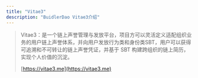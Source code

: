 ```yaml
---
title: "Vitae3"
description: "BuidlerDao Vitae3介绍"
---
```


> Vitae3：是一个链上声誉管理与发放平台，项目方可以灵活定义适配组织业务的用户链上声誉体系，并向用户发放行为类和身份类SBT，用户可以获得可追溯和不可转让的链上声誉凭证，并基于 SBT 构建跨组织的链上简历，实现个人价值的沉淀。
>
> [https://vitae3.me](https://vitae3.me)
